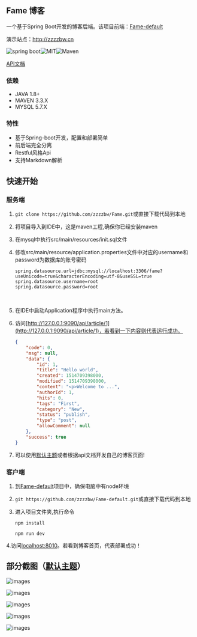 ## Fame 博客

一个基于Spring Boot开发的博客后端。该项目前端：[Fame-default](https://github.com/zzzzbw/Fame-default)

演示站点：http://zzzzbw.cn

![spring boot](https://img.shields.io/badge/spring%20boot-v1.5.9-green.svg)![MIT](https://img.shields.io/github/license/mashape/apistatus.svg)![Maven](https://img.shields.io/badge/maven-v3.3.9-red.svg)

[API文档](https://zzzzbw.github.io/Fame/swagger-ui/index.html)

### 依赖

* JAVA 1.8+
* MAVEN 3.3.X
* MYSQL 5.7.X


###  特性

* 基于Spring-boot开发，配置和部署简单
* 前后端完全分离
* Restful风格Api
* 支持Markdown解析

## 快速开始

### 服务端

1. `git clone https://github.com/zzzzbw/Fame.git`或直接下载代码到本地

2. 将项目导入到IDE中，这是maven工程,确保你已经安装maven

3. 在mysql中执行src/main/resources/init.sql文件

4. 修改src/main/resource/application.properties文件中对应的username和password为数据库的账号密码

   ```properties
   spring.datasource.url=jdbc:mysql://localhost:3306/fame?useUnicode=true&characterEncoding=utf-8&useSSL=true
   spring.datasource.username=root
   spring.datasource.password=root
   ```

   ​

5. 在IDE中启动Application程序中执行main方法。

6. 访问[http://127.0.0.1:9090/api/article/1](http://127.0.0.1:9090/api/article/1)，若看到一下内容则代表运行成功。

   ```json
   {
       "code": 0,
       "msg": null,
       "data": {
           "id": 1,
           "title": "Hello world",
           "created": 1514709398000,
           "modified": 1514709398000,
           "content": "<p>Welcome to ...",
           "authorId": 1,
           "hits": 0,
           "tags": "First",
           "category": "New",
           "status": "publish",
           "type": "post",
           "allowComment": null
       },
       "success": true
   }
   ```

7. 可以使用[默认主题](https://github.com/zzzzbw/Fame-default)或者根据api文档开发自己的博客页面!

### 客户端

1. 到[Fame-default](https://github.com/zzzzbw/Fame-default)项目中，确保电脑中有node环境

2. `git https://github.com/zzzzbw/Fame-default.git`或直接下载代码到本地

3. 进入项目文件夹,执行命令

   ```
   npm install

   npm run dev
   ```

4.访问[localhost:8010](http://localhost:8010/)。若看到博客首页，代表部署成功！

## 部分截图（[默认主题](https://github.com/zzzzbw/Fame-default)）

![images](https://zzzzbw.github.io/Fame/images/index.png)

![images](https://zzzzbw.github.io/Fame/images/article.png)



![images](https://zzzzbw.github.io/Fame/images/Dashboard.png)

![images](https://zzzzbw.github.io/Fame/images/admin_article_edit.png)

![images](https://zzzzbw.github.io/Fame/images/admin_meta_list.png)

